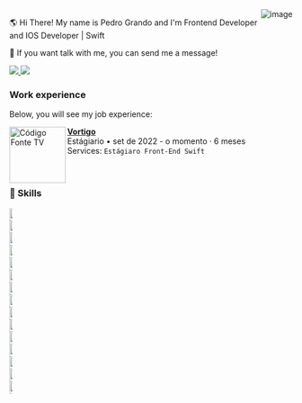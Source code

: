 <img alt="image" align="right" src="https://user-images.githubusercontent.com/104664138/226382413-6d33b624-9083-43d9-8d14-9a215492c83d.png"/>

🌎 Hi There! My name is Pedro Grando and I'm Frontend Developer and IOS Developer | Swift

💌 If you want talk with me, you can send me a message!

<p align="left">
  <a href="https://www.instagram.com/grando_03/" alt="Instagram">
    <img src="https://img.shields.io/badge/-Instagram-1C1C1C?style=for-the-badge&logo=Instagram&logoColor=00FFFF&link=https://www.instagram.com/grando_03/"/>
  </a>
  
  <a href="https://www.linkedin.com/in/pedro-grando-299300225/" alt="Linkedin">
    <img src="https://img.shields.io/badge/-Linkedin-1C1C1C?style=for-the-badge&logo=Linkedin&logoColor=00FFFF&link=https://www.linkedin.com/in/pedro-grando-   299300225/"/>
  </a>
</p>

### Work experience
Below, you will see my job experience:

[<img align="left" height="100px" width="100px" alt="Código Fonte TV" src="https://avatars.githubusercontent.com/u/99232245?s=200&v=4"/>](https://vortigo.digital)

[**Vortigo**](https://vortigo.digital) \
Estágiario • set de 2022 - o momento · 6 meses \
Services: `Estágiaro Front-End Swift`
<br/>
<br/>
<br/>

### 🦄 Skills
<div style="width:5px; height:10px">
  <img height="22" alt="Swift" src="https://img.shields.io/badge/swift-F54A2A?style=for-the-badge&logo=swift&logoColor=white"/>
  <img height="22" alt="MVC" src="https://img.shields.io/badge/MVC-007ACC?style=for-the-badge&logo=swift&logoColor=white"/>
  <img height="22" alt="MVVM" src="https://img.shields.io/badge/MVVM-9933CC?style=for-the-badge&logo=swift&logoColor=white"/>
  <img height="22" alt="VIP" src="https://img.shields.io/badge/VIP-%23D00000.svg?style=for-the-badge&logo=swift&logoColor=white"/>
  <img height="22" alt="VIPER" src="https://img.shields.io/badge/VIPER-%23F7A41D.svg?style=for-the-badge&logo=swift&logoColor=white"/>
  <img height="22" alt="VIEW CODE" src="https://img.shields.io/badge/VIEW CODE-%23Clojure?style=for-the-badge&logo=swift&logoColor=white"/>
  <img height="22" alt="ALAMOFIRE" src="https://img.shields.io/badge/ALAMOFIRE-7D4698?style=for-the-badge&logo=swift&logoColor=white"/>
  <img height="22" alt="Git" src="https://img.shields.io/badge/git-%23F05033.svg?style=for-the-badge&logo=git&logoColor=white"/> 
  <img height="22" alt="Azure" src="https://img.shields.io/badge/azure-%230072C6.svg?style=for-the-badge&logo=microsoftazure&logoColor=white"/>
  <img height="22" alt="Github" src="https://img.shields.io/badge/github-%23121011.svg?style=for-the-badge&logo=github&logoColor=white"/> 
  <img height="22" alt="Figma" src="https://img.shields.io/badge/figma-%23F24E1E.svg?style=for-the-badge&logo=figma&logoColor=white"/>
  <img height="22" alt="Swagger" src="https://img.shields.io/badge/-Swagger-%23Clojure?style=for-the-badge&logo=swagger&logoColor=white"/>
  <img height="22" alt="Xcode" src="https://img.shields.io/badge/Xcode-007ACC?style=for-the-badge&logo=Xcode&logoColor=white"/> 
  <img height="22" alt="IOS" src="https://img.shields.io/badge/iOS-000000?style=for-the-badge&logo=ios&logoColor=white"/> 
  <img height="22" alt="Postman" src="https://img.shields.io/badge/Postman-FF6C37?style=for-the-badge&logo=postman&logoColor=white"/> 
</div>
